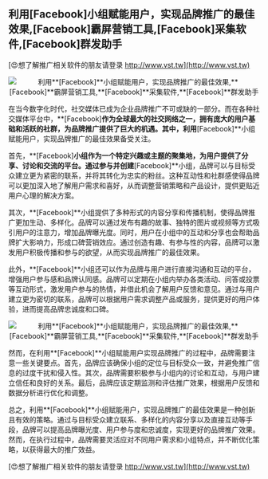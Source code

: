 ## **利用**[Facebook]**小组赋能用户，实现品牌推广的最佳效果,**[Facebook]**霸屏营销工具,**[Facebook]**采集软件,**[Facebook]**群发助手**

[😍想了解推广相关软件的朋友请登录 http://www.vst.tw](http://www.vst.tw)

 <center><img src="https://vst.tw/MP4/tuiguang/png/5.png" alt="利用**[Facebook]**小组赋能用户，实现品牌推广的最佳效果,**[Facebook]**霸屏营销工具,**[Facebook]**采集软件,**[Facebook]**群发助手"></center>

在当今数字化时代，社交媒体已成为企业品牌推广不可或缺的一部分。而在各种社交媒体平台中，**[Facebook]**作为全球最大的社交网络之一，拥有庞大的用户基础和活跃的社群，为品牌推广提供了巨大的机遇。其中，利用**[Facebook]**小组赋能用户，实现品牌推广的最佳效果备受关注。

首先，**[Facebook]**小组作为一个特定兴趣或主题的聚集地，为用户提供了分享、讨论和交流的平台。通过参与并创建**[Facebook]**小组，品牌可以与目标受众建立更为紧密的联系，并将其转化为忠实的粉丝。这种互动性和社群感使得品牌可以更加深入地了解用户需求和喜好，从而调整营销策略和产品设计，提供更贴近用户心理的解决方案。

其次，**[Facebook]**小组提供了多种形式的内容分享和传播机制，使得品牌推广更加生动、多样化。品牌可以通过发布有趣的故事、独特的图片或视频等方式吸引用户的注意力，增加品牌曝光度。同时，用户在小组中的互动和分享也会帮助品牌扩大影响力，形成口碑营销效应。通过创造有趣、有参与性的内容，品牌可以激发用户积极传播和参与的欲望，从而实现品牌推广的最佳效果。

此外，**[Facebook]**小组还可以作为品牌与用户进行直接沟通和互动的平台，增强用户参与感和品牌认同感。品牌可以定期在小组内举办各类活动、问答或投票等互动形式，激发用户参与的热情，并借此机会了解用户反馈和意见。通过与用户建立更为密切的联系，品牌可以根据用户需求调整产品或服务，提供更好的用户体验，进而提高品牌忠诚度和口碑。

 <center><img src="https://vst.tw/MP4/tuiguang/png/8.png" alt="利用**[Facebook]**小组赋能用户，实现品牌推广的最佳效果,**[Facebook]**霸屏营销工具,**[Facebook]**采集软件,**[Facebook]**群发助手"></center>

然而，在利用**[Facebook]**小组赋能用户实现品牌推广的过程中，品牌需要注意一些关键要点。首先，品牌应该确保小组的定位与目标受众一致，并避免推广信息的过度干扰和侵入性。其次，品牌需要积极参与小组内的讨论和互动，与用户建立信任和良好的关系。最后，品牌应该定期监测和评估推广效果，根据用户反馈和数据分析进行优化和调整。

总之，利用**[Facebook]**小组赋能用户，实现品牌推广的最佳效果是一种创新且有效的策略。通过与目标受众建立联系、多样化的内容分享以及直接互动等手段，品牌可以提高品牌曝光度、用户参与度和忠诚度，实现更好的品牌推广效果。然而，在执行过程中，品牌需要灵活应对不同用户需求和小组特点，并不断优化策略，以获得最大的推广效益。

[😍想了解推广相关软件的朋友请登录 http://www.vst.tw](http://www.vst.tw)




